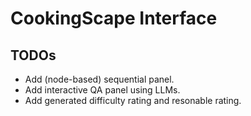 # CookingScape Interface

## TODOs

* Add (node-based) sequential panel.
* Add interactive QA panel using LLMs.
* Add generated difficulty rating and resonable rating.